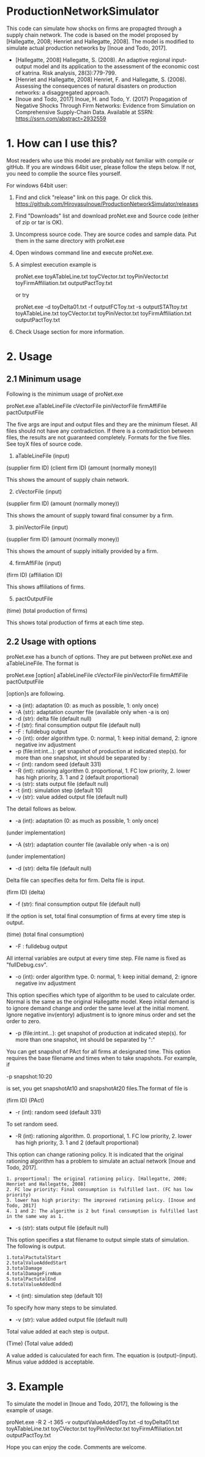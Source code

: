 # ProductionNetworkSimulator
This code can simulate how shocks on firms are propagted through a supply chain network. The code is based on the model proposed by [Hallegatte, 2008; Henriet and Hallegatte, 2008]. The model is modified to simulate actual production networks by [Inoue and Todo, 2017].

* [Hallegatte, 2008] Hallegatte, S. (2008). An adaptive regional input-output model and its application to the assessment of the economic cost of katrina. Risk analysis, 28(3):779-799.
* [Henriet and Hallegatte, 2008] Henriet, F. and Hallegatte, S. (2008). Assessing the consequences of natural disasters on production networks: a disaggregated approach.
* [Inoue and Todo, 2017] Inoue, H. and Todo, Y. (2017) Propagation of Negative Shocks Through Firm Networks: Evidence from Simulation on Comprehensive Supply-Chain Data. Available at SSRN: https://ssrn.com/abstract=2932559

# 1. How can I use this?

Most readers who use this model are probably not familiar with compile or gitHub. If you are windows 64bit user, please follow the steps below. If not, you need to complie the source files yourself.

For windows 64bit user:
1. Find and click "release" link on this page. Or click this. https://github.com/HiroyasuInoue/ProductionNetworkSimulator/releases
2. Find "Downloads" list and download proNet.exe and Source code (either of zip or tar is OK).
3. Uncompress source code. They are source codes and sample data. Put them in the same directory with proNet.exe
4. Open windows command line and execute proNet.exe.
5. A simplest execution example is

   proNet.exe toyATableLine.txt toyCVector.txt toyPiniVector.txt toyFirmAffiliation.txt outputPactToy.txt

   or try

   proNet.exe -d toyDelta01.txt -f outputFCToy.txt -s outputSTATtoy.txt toyATableLine.txt toyCVector.txt toyPiniVector.txt toyFirmAffiliation.txt outputPactToy.txt

6. Check Usage section for more information.

# 2. Usage

## 2.1 Minimum usage

Following is the minimum usage of proNet.exe

proNet.exe aTableLineFile cVectorFile piniVectorFile firmAffiFile pactOutputFile

The five args are input and output files and they are the minimum fileset. All files should not have any contradiction. If there is a contradiction between files, the results are not guaranteed completely. Formats for the five files. See toyX files of source code.

1. aTableLineFile (input)

(supplier firm ID) (client firm ID) (amount (normally money))

This shows the amount of supply chain network.

2. cVectorFile (input)

(supplier firm ID) (amount (normally money))

This shows the amount of supply toward final consumer by a firm.

3. piniVectorFile (input)

(supplier firm ID) (amount (normally money))

This shows the amount of supply initially provided by a firm.

4. firmAffiFile (input)

(firm ID) (affiliation ID)

This shows affiliations of firms.

5. pactOutputFile

(time) (total production of firms)

This shows total production of firms at each time step.

## 2.2 Usage with options

proNet.exe has a bunch of options. They are put between proNet.exe and aTableLineFile. The format is

proNet.exe [option] aTableLineFile cVectorFile piniVectorFile firmAffiFile pactOutputFile

[option]s are following.
* -a (int): adaptation (0: as much as possible, 1: only once)
* -A (str): adaptation counter file (available only when -a is on)
* -d (str): delta file (default null)
* -f (str): final consumption output file (default null)
* -F : fulldebug output
* -o (int): order algorithm type. 0: normal, 1: keep initial demand, 2: ignore negative inv adjustment
* -p (file:int:int...): get snapshot of production at indicated step(s). for more than one snapshot, int should be separated by :
* -r (int): random seed (default 331)
* -R (int): rationing algorithm 0. proportional, 1. FC low priority, 2. lower has high priority, 3. 1 and 2 (default proportional)
* -s (str): stats output file (default null)
* -t (int): simulation step (default 10)
* -v (str): value added output file (default null)

The detail follows as below.

* -a (int): adaptation (0: as much as possible, 1: only once)

(under implementation)

* -A (str): adaptation counter file (available only when -a is on)

(under implementation)

* -d (str): delta file (default null)

Delta file can specifies delta for firm. Delta file is input.

(firm ID) (delta)

* -f (str): final consumption output file (default null)

If the option is set, total final consumption of firms at every time step is output.

(time) (total final consumption)

* -F : fulldebug output

All internal variables are output at every time step. File name is fixed as "fullDebug.csv".

* -o (int): order algorithm type. 0: normal, 1: keep initial demand, 2: ignore negative inv adjustment

This option specifies which type of algorithm to be used to calculate order. Normal is the same as the original Hallegatte model. Keep initial demand is to ignore demand change and order the same level at the initial moment. Ignore negative inv(entory) adjustment is to ignore minus order and set the order to zero.

* -p (file:int:int...): get snapshot of production at indicated step(s). for more than one snapshot, int should be separated by ":"

You can get snapshot of PAct for all firms at designated time. This option requires the base filename and times when to take snapshots. For example, if

-p snapshot:10:20 

is set, you get snapshotAt10 and snapshotAt20 files.The format of file is

(firm ID) (PAct)

* -r (int): random seed (default 331)

To set random seed.

* -R (int): rationing algorithm. 0. proportional, 1. FC low priority, 2. lower has high priority, 3. 1 and 2 (default proportional)

This option can change rationing policy. It is indicated that the original rationing algorithm has a problem to simulate an actual network [Inoue and Todo, 2017].

	1. proportional: The original rationing policy. [Hallegatte, 2008; Henriet and Hallegatte, 2008]
	2. FC low priority: Final consumption is fulfilled last. (FC has low priority)
	3. lower has high priority: The improved rationing policy. [Inoue and Todo, 2017]
	4. 1 and 2: The algorithm is 2 but final consumption is fulfilled last in the same way as 1.

* -s (str): stats output file (default null)

This option specifies a stat filename to output simple stats of simulation. The following is output.

	1.totalPactutalStart
	2.totalValueAddedStart
	3.totalDamage
	4.totalDamageFirmNum
	5.totalPactutalEnd
	6.totalValueAddedEnd

* -t (int): simulation step (default 10)

To specify how many steps to be simulated.

* -v (str): value added output file (default null)

Total value added at each step is output.

(Time) (Total value added)

A value added is caluculated for each firm. The equation is (output)-(input). Minus value addded is acceptable.

# 3. Example

To simulate the model in [Inoue and Todo, 2017], the following is the example of usage.

proNet.exe -R 2 -t 365 -v outputValueAddedToy.txt -d toyDelta01.txt toyATableLine.txt toyCVector.txt toyPiniVector.txt toyFirmAffiliation.txt outputPactToy.txt


Hope you can enjoy the code.
Comments are welcome.
